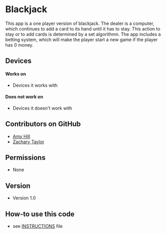 Blackjack
======

This app is a one player version of blackjack. The dealer is a computer, 
which continues to add a card to its hand until it has to stay. This 
action to stay or to add cards is determined by a set algorithmn.
The app includes a betting system, which will make the player start a new game if
the player has 0 money.


## Devices
#### Works on
* Devices it works with

#### Does not work on
* Devices it doesn't work with

## Contributors on GitHub
* [Amy Hill](https://github.com/nonamehero2)
* [Zachary Taylor](https://github.com/nonamehero2)

## Permissions
* None

## Version 
* Version 1.0

## How-to use this code
* see [INSTRUCTIONS](https://github.com/username/appname/blob/master/INSTRUCTIONS.md) file
